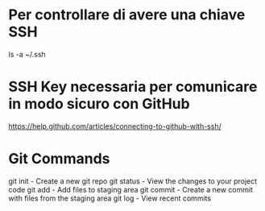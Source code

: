 # Per controllare di avere una chiave SSH
ls -a ~/.ssh

# SSH Key necessaria per comunicare in modo sicuro con GitHub
https://help.github.com/articles/connecting-to-github-with-ssh/

# Git Commands

git init - Create a new git repo
git status - View the changes to your project code
git add - Add files to staging area
git commit - Create a new commit with files from the staging area
git log - View recent commits